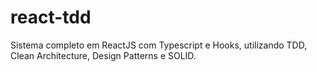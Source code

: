 # react-tdd
Sistema completo em ReactJS com Typescript e Hooks, utilizando TDD, Clean Architecture, Design Patterns e SOLID.
